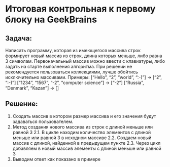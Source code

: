 # Итоговая контрольная к первому блоку на GeekBrains

## Задача:

Написать программу, которая из имеющегося массива строк формирует новый массив из строк, длина которых меньше, либо равна 3 символам. 
Первоначальный массив можно ввести с клавиатуры, либо задать на старте выполнения алгоритма. 
При решении не рекомендуется пользоваться коллекциями, лучше обойтись исключительно массивами.
Примеры:
[“Hello”, “2”, “world”, “:-)”] → [“2”, “:-)”]
[“1234”, “1567”, “-2”, “computer science”] → [“-2”]
[“Russia”, “Denmark”, “Kazan”] → [] 

## Решение:

1. Создать массив в котором размер массива и его значения будут задаваться пользователем.
2. Метод создания нового массива из строк с длиной меньше или равной 3
2.1. В цикле находим количество элементов с длиной меньше или равной 3 в исходном массиве
2.2. Создаем новый массив с длиной, найденной в предыдущем пункте
2.3. Через цикл добавляем в новый массив элементы с длиной меньше или равной 3
3. Выводим ответ как показано в примере